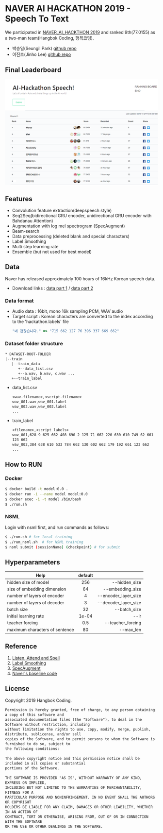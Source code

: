 # NAVER AI HACKATHON 2019 - Speech To Text
We participated in [NAVER_AI_HACKTHON 2019](https://github.com/Naver-AI-Hackathon/AI-Speech) and ranked 9th(77.0155) as a two-man team(Hangbok Coding, 행복코딩).
* 박승일(Seungil Park) [github repo](https://psi9730.github.io/)
* 이진호(Jinho Lee)    [github repo](https://github.com/elzino)

## Final Leaderboard
![finale-leader-board](docs/final-board.png)

## Features
* Convolution feature extraction(deepspeech style)
* Seq2Seq(bidirectional GRU encoder, unidirectional GRU encoder with Bahdanau Attention)
* Augmentation with log mel spectrogram (SpecAugment)
* Beam-search
* Data preprocessing (deleted blank and special characters)
* Label Smoothing
* Multi step learning rate
* Ensemble (but not used for best model)

## Data
Naver has released approximately 100 hours of 16kHz Korean speech data. <br/>
* Download links : [data part 1](https://drive.google.com/open?id=1UOspFSTJ2w0wsENIeD6Ilcy5dd4NTsDV) / [data part 2](https://drive.google.com/open?id=1Bh0vodkng3_SF7lLa82KePv6S7jzYEQV) <br/>

### Data format
* Audio data : 16bit, mono 16k sampling PCM, WAV audio
* Target script : Korean characters are converted to the index according to the 'hackathon.labels' file
  ```js
  "네 괜찮습니다." => "715 662 127 76 396 337 669 662"
  ```

### Dataset folder structure
```
* DATASET-ROOT-FOLDER
|--train
   |--train_data
      +--data_list.csv
      +--a.wav, b.wav, c.wav ...
   +--train_label
```

* data_list.csv
  ```
  <wav-filename>,<script-filename>
  wav_001.wav,wav_001.label
  wav_002.wav,wav_002.label
  ...
  ```

* train_label
  ```
  <filename>,<script labels>
  wav_001,628 9 625 662 408 690 2 125 71 662 220 630 610 749 62 661 123 662
  wav_002,384 638 610 533 784 662 130 602 662 179 192 661 123 662  
  ...
  ```

## How to RUN

### Docker
```bash
$ docker build -t model:0.0 .
$ docker run -i --name model model:0.0
$ docker exec -i -t model /bin/bash
$ ./run.sh
```

### NSML
Login with nsml first, and run commands as follows:
```bash
$ ./run.sh # for local training
$ ./run_nsml.sh  # for NSML training
$ nsml submit (sessionName) (checkpoint) # for submit
```

## Hyperparameters
| Help        | default           |  |
| ------------- |:--------:| ------:|
| hidden size of model | 256 | --hidden_size | 
| size of embedding dimension | 64 | --embedding_size |
| number of layers of encoder | 4 | --encoder_layer_size |
| number of layers of decoder | 3 | --decoder_layer_size |
| batch size | 32 | --batch_size |
| initial learning rate | 1e-04 | --lr |
| teacher forcing | 0.5 | --teacher_forcing|
| maximum characters of sentence | 80 | --max_len |

## Reference
1. [Listen, Attend and Spell](https://arxiv.org/abs/1508.01211)
2. [Label Smoothing](https://arxiv.org/abs/1906.02629)
3. [SpecAugment](https://arxiv.org/abs/1904.08779)
4. [Naver's baseline code](https://github.com/clovaai/speech_hackathon_2019)

## License
Copyright 2019 Hangbok Coding.
```
Permission is hereby granted, free of charge, to any person obtaining a copy of this software and
associated documentation files (the "Software"), to deal in the Software without restriction, including
without limitation the rights to use, copy, modify, merge, publish, distribute, sublicense, and/or sell
copies of the Software, and to permit persons to whom the Software is furnished to do so, subject to
the following conditions:

The above copyright notice and this permission notice shall be included in all copies or substantial
portions of the Software.

THE SOFTWARE IS PROVIDED "AS IS", WITHOUT WARRANTY OF ANY KIND, EXPRESS OR IMPLIED,
INCLUDING BUT NOT LIMITED TO THE WARRANTIES OF MERCHANTABILITY, FITNESS FOR A
PARTICULAR PURPOSE AND NONINFRINGEMENT. IN NO EVENT SHALL THE AUTHORS OR COPYRIGHT
HOLDERS BE LIABLE FOR ANY CLAIM, DAMAGES OR OTHER LIABILITY, WHETHER IN AN ACTION OF
CONTRACT, TORT OR OTHERWISE, ARISING FROM, OUT OF OR IN CONNECTION WITH THE SOFTWARE
OR THE USE OR OTHER DEALINGS IN THE SOFTWARE.
```